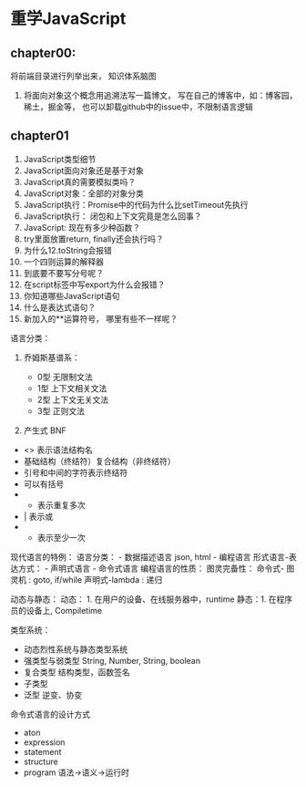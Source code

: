 # 重学JavaScript

## chapter00:
将前端目录进行列举出来， 知识体系脑图
1. 将面向对象这个概念用追溯法写一篇博文， 写在自己的博客中，如：博客园，稀土，掘金等， 也可以卸载github中的issue中，不限制语言逻辑

## chapter01
1. JavaScript类型细节
2. JavaScript面向对象还是基于对象
3. JavaScript真的需要模拟类吗？
4. JavaScript对象：全部的对象分类
5. JavaScript执行：Promise中的代码为什么比setTimeout先执行
6. JavaScript执行： 闭包和上下文究竟是怎么回事？
7. JavaScript: 现在有多少种函数？
8. try里面放置return, finally还会执行吗？
9. 为什么12.toString会报错
10. 一个四则运算的解释器
11. 到底要不要写分号呢？
12. 在script标签中写export为什么会报错？
13. 你知道哪些JavaScript语句
14. 什么是表达式语句？
15. 新加入的**运算符号， 哪里有些不一样呢？

语言分类：
1. 乔姆斯基谱系： 
    - 0型 无限制文法
    - 1型 上下文相关文法
    - 2型 上下文无关文法
    - 3型 正则文法

2. 产生式 BNF 
  - <> 表示语法结构名
  - 基础结构（终结符）复合结构（非终结符）
  - 引号和中间的字符表示终结符
  - 可以有括号
  - * 表示重复多次
  - | 表示或
  - + 表示至少一次

现代语言的特例：
语言分类：
    - 数据描述语言 json, html
    - 编程语言
形式语言-表达方式：
    - 声明式语言
    - 命令式语言
编程语言的性质： 图灵完备性：
命令式- 图灵机 : goto, if/while
声明式-lambda : 递归

动态与静态：
动态： 1. 在用户的设备、在线服务器中，runtime
静态：1. 在程序员的设备上, Compiletime

类型系统：
- 动态烈性系统与静态类型系统
- 强类型与弱类型 String, Number, String, boolean
- 复合类型 结构类型，函数签名
- 子类型
- 泛型 逆变、协变

命令式语言的设计方式

- aton
- expression
- statement
- structure
- program
语法->语义->运行时